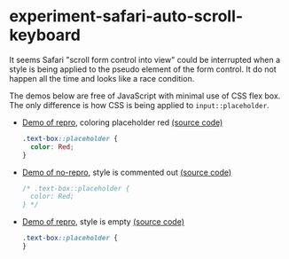 # experiment-safari-auto-scroll-keyboard

It seems Safari "scroll form control into view" could be interrupted when a style is being applied to the pseudo element of the form control. It do not happen all the time and looks like a race condition.

The demos below are free of JavaScript with minimal use of CSS flex box. The only difference is how CSS is being applied to `input::placeholder`.

- [Demo of repro](https://compulim.github.io/experiment-safari-auto-scroll-keyboard/index3.html), coloring placeholder red [(source code)](https://github.com/compulim/experiment-safari-auto-scroll-keyboard/blob/main/public/index3.html)
  ```css
  .text-box::placeholder {
    color: Red;
  }
  ```
- [Demo of no-repro](https://compulim.github.io/experiment-safari-auto-scroll-keyboard/index4.html), style is commented out [(source code)](https://github.com/compulim/experiment-safari-auto-scroll-keyboard/blob/main/public/index4.html)
  ```css
  /* .text-box::placeholder {
    color: Red;
  } */
  ```
- [Demo of repro](https://compulim.github.io/experiment-safari-auto-scroll-keyboard/index5.html), style is empty [(source code)](https://github.com/compulim/experiment-safari-auto-scroll-keyboard/blob/main/public/index5.html)
  ```css
  .text-box::placeholder {
  }
  ```
